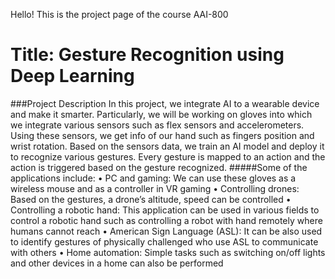 Hello!
This is the project page of the course AAI-800

# Title: Gesture Recognition using Deep Learning

###Project Description
In this project, we integrate AI to a wearable device and make it smarter. Particularly, we will be working on gloves into which we integrate various sensors such as flex sensors and accelerometers. Using these sensors, we get info of our hand such as fingers position and wrist rotation. Based on the sensors data, we train an AI model and deploy it to recognize various gestures. Every gesture is mapped to an action and the action is triggered based on the gesture recognized.
#####Some of the applications include:
• PC and gaming: We can use these gloves as a wireless mouse and as a controller in VR gaming
• Controlling drones: Based on the gestures, a drone’s altitude, speed can be controlled
• Controlling a robotic hand: This application can be used in various fields to control a robotic hand such as controlling a robot with hand remotely where humans cannot reach
• American Sign Language (ASL): It can be also used to identify gestures of physically challenged who use ASL to communicate with others
• Home automation: Simple tasks such as switching on/off lights and other devices in a home can also be performed
